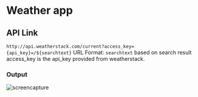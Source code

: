 # Weather app

## API Link

`http://api.weatherstack.com/current?access_key={api_key}=/${searchtext}` URL Format:  `searchtext` based on search result access_key is the api_key provided from weatherstack.


### Output

![screencapture](https://user-images.githubusercontent.com/35966401/162247576-67961fff-5c48-4a8c-9b73-4f754f9b2b14.png)

